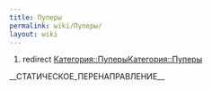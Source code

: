 ```yaml
---
title: Пуперы
permalink: wiki/Пуперы/
layout: wiki
---
```


1.  redirect
    [Категория::Пуперы](Категория::Пуперы "wikilink")[Категория::Пуперы](Категория::Пуперы "wikilink")

\_\_СТАТИЧЕСКОЕ_ПЕРЕНАПРАВЛЕНИЕ\_\_
